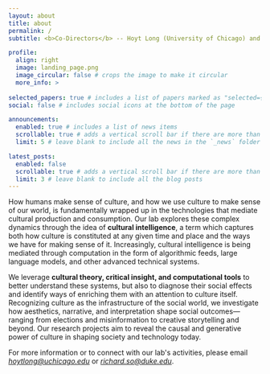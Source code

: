 ```yaml
---
layout: about
title: about
permalink: /
subtitle: <b>Co-Directors</b> -- Hoyt Long (University of Chicago) and Richard Jean So (Duke University)

profile:
  align: right
  image: landing_page.png
  image_circular: false # crops the image to make it circular
  more_info: >
  
selected_papers: true # includes a list of papers marked as "selected={true}"
social: false # includes social icons at the bottom of the page

announcements:
  enabled: true # includes a list of news items
  scrollable: true # adds a vertical scroll bar if there are more than 3 news items
  limit: 5 # leave blank to include all the news in the `_news` folder

latest_posts:
  enabled: false
  scrollable: true # adds a vertical scroll bar if there are more than 3 new posts items
  limit: 3 # leave blank to include all the blog posts
---
```


How humans make sense of culture, and how we use culture to make sense of our world, is fundamentally wrapped up in the technologies that mediate cultural production and consumption. Our lab explores these complex dynamics through the idea of **cultural intelligence**, a term which captures both how culture is constituted at any given time and place and the ways we have for making sense of it. Increasingly, cultural intelligence is being mediated through computation in the form of algorithmic feeds, large language models, and other advanced technical systems.

We leverage **cultural theory, critical insight, and computational tools** to better understand these systems, but also to diagnose their social effects and identify ways of enriching them with an attention to culture itself. Recognizing culture as the infrastructure of the social world, we investigate how aesthetics, narrative, and interpretation shape social outcomes—ranging from elections and misinformation to creative storytelling and beyond. Our research projects aim to reveal the causal and generative power of culture in shaping society and technology today.

For more information or to connect with our lab's activities, please email *<hoytlong@uchicago.edu>* or *<richard.so@duke.edu>*.
